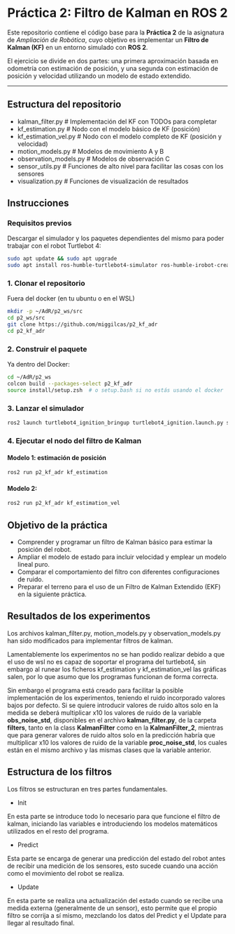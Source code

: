 # Práctica 2: Filtro de Kalman en ROS 2
Este repositorio contiene el código base para la **Práctica 2** de la asignatura de *Ampliación de Robótica*, cuyo objetivo es implementar un **Filtro de Kalman (KF)** en un entorno simulado con **ROS 2**.

El ejercicio se divide en dos partes: una primera aproximación basada en odometría con estimación de posición, y una segunda con estimación de posición y velocidad utilizando un modelo de estado extendido.

---

## Estructura del repositorio
 - kalman_filter.py # Implementación del KF con TODOs para completar 
 - kf_estimation.py # Nodo con el modelo básico de KF (posición)
 - kf_estimation_vel.py # Nodo con el modelo completo de KF (posición y velocidad) 
 - motion_models.py # Modelos de movimiento A y B 
 - observation_models.py # Modelos de observación C
 - sensor_utils.py # Funciones de alto nivel para facilitar las cosas con los sensores
 - visualization.py # Funciones de visualización de resultados
 

## Instrucciones

### Requisitos previos
Descargar el simulador y los paquetes dependientes del mismo para poder trabajar con el robot Turtlebot 4:

```bash
sudo apt update && sudo apt upgrade
sudo apt install ros-humble-turtlebot4-simulator ros-humble-irobot-create-nodes ros-dev-tools

```

### 1. Clonar el repositorio
Fuera del docker (en tu ubuntu o en el WSL)

```bash
mkdir -p ~/AdR/p2_ws/src
cd p2_ws/src
git clone https://github.com/miggilcas/p2_kf_adr
cd p2_kf_adr
```
### 2. Construir el paquete
Ya dentro del Docker:
```bash
cd ~/AdR/p2_ws
colcon build --packages-select p2_kf_adr
source install/setup.zsh  # o setup.bash si no estás usando el docker
```
### 3. Lanzar el simulador
```bash
ros2 launch turtlebot4_ignition_bringup turtlebot4_ignition.launch.py slam:=true nav2:=true rviz:=true
```
### 4. Ejecutar el nodo del filtro de Kalman
#### Modelo 1: estimación de posición
```bash
ros2 run p2_kf_adr kf_estimation
```
#### Modelo 2:
```bash
ros2 run p2_kf_adr kf_estimation_vel
```

## Objetivo de la práctica

- Comprender y programar un filtro de Kalman básico para estimar la posición del robot.
- Ampliar el modelo de estado para incluir velocidad y emplear un modelo lineal puro.
- Comparar el comportamiento del filtro con diferentes configuraciones de ruido.
- Preparar el terreno para el uso de un Filtro de Kalman Extendido (EKF) en la siguiente práctica.

## Resultados de los experimentos
Los archivos kalman_filter.py, motion_models.py y observation_models.py han sido modificados para implementar filtros de kalman.

Lamentablemente los experimentos no se han podido realizar debido a que el uso de wsl no es capaz de soportar el programa del turtlebot4, sin embargo al runear los ficheros kf_estimation y kf_estimation_vel las gráficas salen, por lo que asumo que los programas funcionan de forma correcta.

Sin embargo el programa está creado para facilitar la posible implementación de los experimentos, teniendo el ruido incorporado valores bajos por defecto. 
Si se quiere introducir valores de ruido altos solo en la medida se deberá multiplicar x10 los valores de ruido de la variable **obs_noise_std**, disponibles en el archivo **kalman_filter.py**, de la carpeta **filters**, tanto en la class **KalmanFilter** como en la **KalmanFilter_2**, mientras que para generar valores de ruido altos solo en la predicción habría que multiplicar x10 los valores de ruido de la variable **proc_noise_std**, los cuales están en el mismo archivo y las mismas clases que la variable anterior.

## Estructura de los filtros

Los filtros se estructuran en tres partes fundamentales.

- Init

En esta parte se introduce todo lo necesario para que funcione el filtro de kalman, iniciando las variables e introduciendo los modelos matemáticos utilizados en el resto del programa.

- Predict

 Esta parte se encarga de generar una predicción del estado del robot antes de recibir una medición de los sensores, esto sucede cuando una acción como el movimiento del robot se realiza.

- Update

En esta parte se realiza una actualización del estado cuando se recibe una medida externa (generalmente de un sensor), esto permite que el propio filtro se corrija a sí mismo, mezclando los datos del Predict y el Update para llegar al resultado final.
